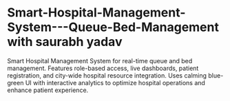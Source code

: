 # Smart-Hospital-Management-System---Queue-Bed-Management with saurabh yadav
Smart Hospital Management System for real-time queue and bed management. Features role-based access, live dashboards, patient registration, and city-wide hospital resource integration. Uses calming blue-green UI with interactive analytics to optimize hospital operations and enhance patient experience.
